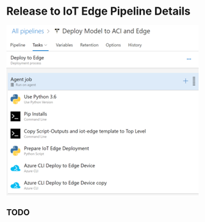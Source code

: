 # Release to IoT Edge Pipeline Details

![alt text](./img/release-edge.PNG "Release Tasks for Deploying to Azure IoT Edge Devices")

## TODO